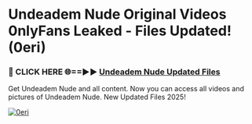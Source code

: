 # Undeadem Nude Original Videos 0nlyFans Leaked - Files Updated! (0eri)

<h3>🔴 CLICK HERE 🌐==►► <a href="https://tinyurl.com/y5r63du9" rel="nofollow">Undeadem Nude Updated Files</a></h3>

Get Undeadem Nude and all content. Now you can access all videos and pictures of Undeadem Nude. New Updated Files 2025!

[![0eri](https://i.imgur.com/UVo9nyh.gif)](https://tinyurl.com/y5r63du9)